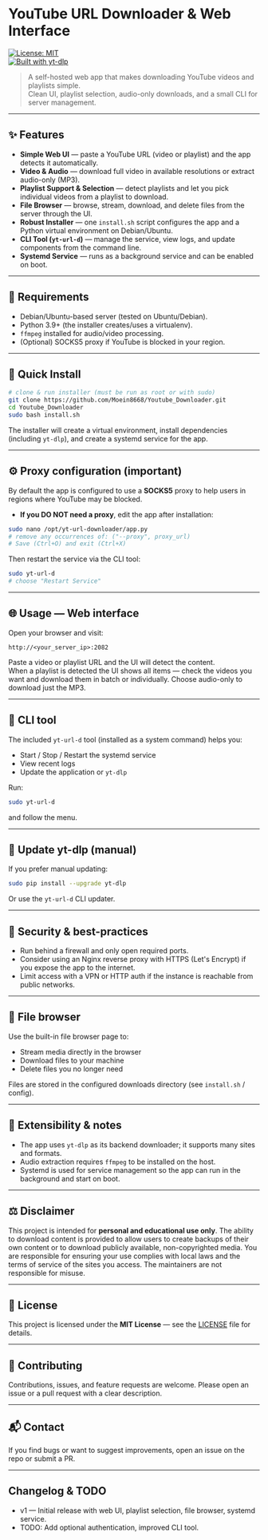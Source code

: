# YouTube URL Downloader & Web Interface

[![License: MIT](https://img.shields.io/badge/License-MIT-blue.svg)](./LICENSE)  
[![Built with yt-dlp](https://img.shields.io/badge/yt--dlp-supported-brightgreen.svg)](https://github.com/yt-dlp/yt-dlp)

> A self-hosted web app that makes downloading YouTube videos and playlists simple.  
> Clean UI, playlist selection, audio-only downloads, and a small CLI for server management.

---

## ✨ Features

- **Simple Web UI** — paste a YouTube URL (video or playlist) and the app detects it automatically.  
- **Video & Audio** — download full video in available resolutions or extract audio-only (MP3).  
- **Playlist Support & Selection** — detect playlists and let you pick individual videos from a playlist to download.  
- **File Browser** — browse, stream, download, and delete files from the server through the UI.  
- **Robust Installer** — one `install.sh` script configures the app and a Python virtual environment on Debian/Ubuntu.  
- **CLI Tool (`yt-url-d`)** — manage the service, view logs, and update components from the command line.  
- **Systemd Service** — runs as a background service and can be enabled on boot.

---

## 🔧 Requirements

- Debian/Ubuntu-based server (tested on Ubuntu/Debian).  
- Python 3.9+ (the installer creates/uses a virtualenv).  
- `ffmpeg` installed for audio/video processing.  
- (Optional) SOCKS5 proxy if YouTube is blocked in your region.

---

## 🚀 Quick Install

```bash
# clone & run installer (must be run as root or with sudo)
git clone https://github.com/Moein8668/Youtube_Downloader.git
cd Youtube_Downloader
sudo bash install.sh
```

The installer will create a virtual environment, install dependencies (including `yt-dlp`), and create a systemd service for the app.

---

## ⚙️ Proxy configuration (important)

By default the app is configured to use a **SOCKS5** proxy to help users in regions where YouTube may be blocked.

- **If you DO NOT need a proxy**, edit the app after installation:

```bash
sudo nano /opt/yt-url-downloader/app.py
# remove any occurrences of: ("--proxy", proxy_url)
# Save (Ctrl+O) and exit (Ctrl+X)
```

Then restart the service via the CLI tool:

```bash
sudo yt-url-d
# choose "Restart Service"
```

---

## 🌐 Usage — Web interface

Open your browser and visit:

```
http://<your_server_ip>:2082
```

Paste a video or playlist URL and the UI will detect the content.  
When a playlist is detected the UI shows all items — check the videos you want and download them in batch or individually. Choose audio-only to download just the MP3.

---

## 🧰 CLI tool

The included `yt-url-d` tool (installed as a system command) helps you:

- Start / Stop / Restart the systemd service
- View recent logs
- Update the application or `yt-dlp`

Run:

```bash
sudo yt-url-d
```

and follow the menu.

---

## 🔄 Update yt-dlp (manual)

If you prefer manual updating:

```bash
sudo pip install --upgrade yt-dlp
```

Or use the `yt-url-d` CLI updater.

---

## 🔐 Security & best-practices

- Run behind a firewall and only open required ports.  
- Consider using an Nginx reverse proxy with HTTPS (Let's Encrypt) if you expose the app to the internet.  
- Limit access with a VPN or HTTP auth if the instance is reachable from public networks.

---

## 📁 File browser

Use the built-in file browser page to:

- Stream media directly in the browser
- Download files to your machine
- Delete files you no longer need

Files are stored in the configured downloads directory (see `install.sh` / config).

---

## 🧩 Extensibility & notes

- The app uses `yt-dlp` as its backend downloader; it supports many sites and formats.  
- Audio extraction requires `ffmpeg` to be installed on the host.  
- Systemd is used for service management so the app can run in the background and start on boot.

---

## ⚖️ Disclaimer

This project is intended for **personal and educational use only**. The ability to download content is provided to allow users to create backups of their own content or to download publicly available, non-copyrighted media. You are responsible for ensuring your use complies with local laws and the terms of service of the sites you access. The maintainers are not responsible for misuse.

---

## 🧾 License

This project is licensed under the **MIT License** — see the [LICENSE](./LICENSE) file for details.

---

## 🤝 Contributing

Contributions, issues, and feature requests are welcome. Please open an issue or a pull request with a clear description.

---

## 📬 Contact

If you find bugs or want to suggest improvements, open an issue on the repo or submit a PR.

---

## Changelog & TODO

- v1 — Initial release with web UI, playlist selection, file browser, systemd service.  
- TODO: Add optional authentication, improved CLI tool.

